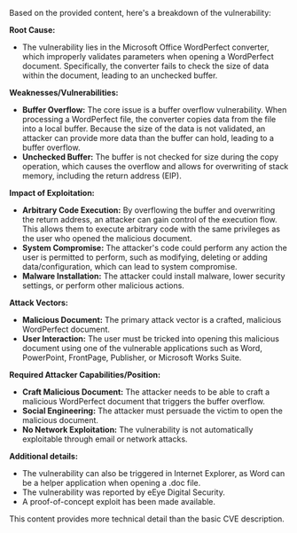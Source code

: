 Based on the provided content, here's a breakdown of the vulnerability:

**Root Cause:**

*   The vulnerability lies in the Microsoft Office WordPerfect converter, which improperly validates parameters when opening a WordPerfect document. Specifically, the converter fails to check the size of data within the document, leading to an unchecked buffer.

**Weaknesses/Vulnerabilities:**

*   **Buffer Overflow:** The core issue is a buffer overflow vulnerability. When processing a WordPerfect file, the converter copies data from the file into a local buffer. Because the size of the data is not validated, an attacker can provide more data than the buffer can hold, leading to a buffer overflow.
*   **Unchecked Buffer:** The buffer is not checked for size during the copy operation, which causes the overflow and allows for overwriting of stack memory, including the return address (EIP).

**Impact of Exploitation:**

*   **Arbitrary Code Execution:** By overflowing the buffer and overwriting the return address, an attacker can gain control of the execution flow. This allows them to execute arbitrary code with the same privileges as the user who opened the malicious document.
*   **System Compromise:**  The attacker's code could perform any action the user is permitted to perform, such as modifying, deleting or adding data/configuration, which can lead to system compromise.
*   **Malware Installation:** The attacker could install malware, lower security settings, or perform other malicious actions.

**Attack Vectors:**

*   **Malicious Document:** The primary attack vector is a crafted, malicious WordPerfect document.
*   **User Interaction:** The user must be tricked into opening this malicious document using one of the vulnerable applications such as Word, PowerPoint, FrontPage, Publisher, or Microsoft Works Suite.

**Required Attacker Capabilities/Position:**

*   **Craft Malicious Document:** The attacker needs to be able to craft a malicious WordPerfect document that triggers the buffer overflow.
*   **Social Engineering:** The attacker must persuade the victim to open the malicious document.
*   **No Network Exploitation:** The vulnerability is not automatically exploitable through email or network attacks.

**Additional details:**
*   The vulnerability can also be triggered in Internet Explorer, as Word can be a helper application when opening a .doc file.
*   The vulnerability was reported by eEye Digital Security.
*   A proof-of-concept exploit has been made available.

This content provides more technical detail than the basic CVE description.